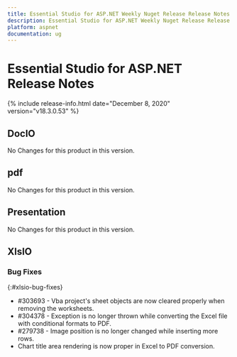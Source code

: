 ```yaml
---
title: Essential Studio for ASP.NET Weekly Nuget Release Release Notes  
description: Essential Studio for ASP.NET Weekly Nuget Release Release Notes  
platform: aspnet
documentation: ug
---
```


# Essential Studio for ASP.NET  Release Notes  

{% include release-info.html date="December 8, 2020"  version="v18.3.0.53" %} 






## DocIO

No Changes for this product in this version.

[//]: # "Delete the contents of this file while new content is added."

## pdf

No Changes for this product in this version.

[//]: # "Delete the contents of this file while new content is added."

## Presentation

No Changes for this product in this version.

[//]: # "Delete the contents of this file while new content is added."

## XlsIO

### Bug Fixes
{:#xlsio-bug-fixes}

* \#303693 - Vba project's sheet objects are now cleared properly when removing the worksheets.
* \#304378 - Exception is no longer thrown while converting the Excel file with conditional formats to PDF.
* \#279738 - Image position is no longer changed while inserting more rows.
* Chart title area rendering is now proper in Excel to PDF conversion.
